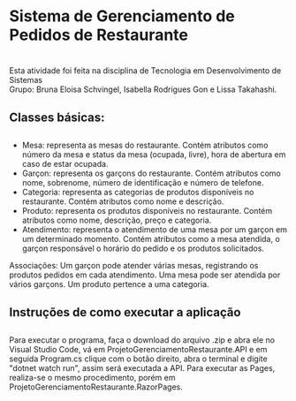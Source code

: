 # Sistema de Gerenciamento de Pedidos de Restaurante <h1>
Esta atividade foi feita na disciplina de Tecnologia em Desenvolvimento de Sistemas
<br>
Grupo: Bruna Eloisa Schvingel, Isabella Rodrigues Gon e Lissa Takahashi.
## Classes básicas: <h2>
* Mesa: representa as mesas do restaurante. Contém atributos como número da mesa e status da mesa (ocupada, livre), hora de abertura em caso de estar ocupada.
* Garçon: representa os garçons do restaurante. Contém atributos como nome, sobrenome, número de identificação e número de telefone.
* Categoria: representa as categorias de produtos disponíveis no restaurante. Contém atributos como nome e descrição.
* Produto: representa os produtos disponíveis no restaurante. Contém atributos como nome, descrição, preço e categoria.
* Atendimento: representa o atendimento de uma mesa por um garçon em um determinado momento. Contém atributos como a mesa atendida, o garçon responsável o horário do pedido e os produtos solicitados.

Associações: Um garçon pode atender várias mesas, registrando os produtos pedidos em cada atendimento. Uma mesa pode ser atendida por vários garçons.  Um produto pertence a uma categoria.

## Instruções de como executar a aplicação <h2>
Para executar o programa, faça o download do arquivo .zip e abra ele no Visual Studio Code, vá em ProjetoGerenciamentoRestaurante.API e em seguida Program.cs clique com o botão direito, abra o terminal e digite "dotnet watch run", assim será executada a API. Para executar as Pages, realiza-se o mesmo procedimento, porém em ProjetoGerenciamentoRestaurante.RazorPages.
